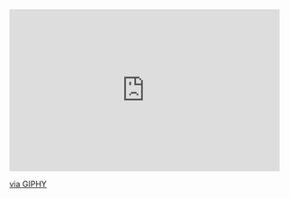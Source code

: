 <iframe src="https://giphy.com/embed/quEsMOrr3hmQ8" width="480" height="288" style="" frameBorder="0" class="giphy-embed" allowFullScreen></iframe><p><a href="https://giphy.com/gifs/matrix-awesome-gifs-gif-quEsMOrr3hmQ8">via GIPHY</a></p>
